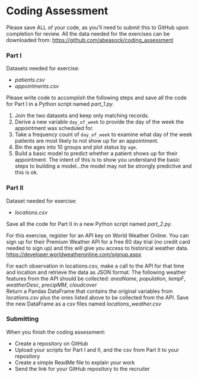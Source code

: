 # Coding Assessment

Please save ALL of your code, as you’ll need to submit this to GitHub upon completion for review.
All the data needed for the exercises can be downloaded from:
https://github.com/abeasock/coding_assessment

### Part I
Datasets needed for exercise: 
- *patients.csv* 
- *appointments.csv*

Please write code to accomplish the following steps and save all the code for Part I in a Python script named *part_1.py*.
1. Join the two datasets and keep only matching records.
2. Derive a new variable `day_of_week` to provide the day of the week the appointment was scheduled for.
3. Take a frequency count of `day_of_week` to examine what day of the week patients are most likely to not show up for an appointment.
4. Bin the ages into 10 groups and plot status by `age`. 
5. Build a basic model to predict whether a patient shows up for their appointment. The intent of this is to show you understand the basic steps to building a model…the model may not be strongly predictive and this is ok. 

### Part II
Dataset needed for exercise: 
- *locations.csv*

Save all the code for Part II in a new Python script named *part_2.py*.

For this exercise, register for an API key on World Weather Online. You can sign up for their Premium Weather API for a free 60 day trial (no credit card needed to sign up) and this will give you access to historical weather data. https://developer.worldweatheronline.com/signup.aspx

For each observation in locations.csv, make a call to the API for that time and location and retrieve the data as JSON format. The following weather features from the API should be collected:
*areaName*, *population*, *tempF*, *weatherDesc*, *precipMM*, *cloudcover* <br>
Return a Pandas DataFrame that contains the original variables from *locations.csv* plus the ones listed above to be collected from the API. Save the new DataFrame as a csv files named *locations_weather.csv*

### Submitting
When you finish the coding assessment:
- Create a repository on GitHub
- Upload your scripts for Part I and II, and the csv from Part II to your repository
- Create a simple ReadMe file to explain your work
- Send the link for your GitHub repository to the recruiter 
